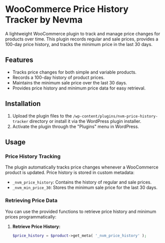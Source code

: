 # WooCommerce Price History Tracker by Nevma

A lightweight WooCommerce plugin to track and manage price changes for products over time. This plugin records regular and sale prices, provides a 100-day price history, and tracks the minimum price in the last 30 days.

## Features

- Tracks price changes for both simple and variable products.
- Records a 100-day history of product prices.
- Maintains the minimum sale price over the last 30 days.
- Provides price history and minimum price data for easy retrieval.

## Installation

1. Upload the plugin files to the `/wp-content/plugins/nvm-price-history-tracker` directory or install it via the WordPress plugin installer.
2. Activate the plugin through the "Plugins" menu in WordPress.

## Usage

### Price History Tracking

The plugin automatically tracks price changes whenever a WooCommerce product is updated. Price history is stored in custom metadata:

- `_nvm_price_history`: Contains the history of regular and sale prices.
- `_nvm_min_price_30`: Stores the minimum sale price for the last 30 days.

### Retrieving Price Data

You can use the provided functions to retrieve price history and minimum prices programmatically:

1. **Retrieve Price History:**
   ```php
   $price_history = $product->get_meta( '_nvm_price_history' );
   ```
